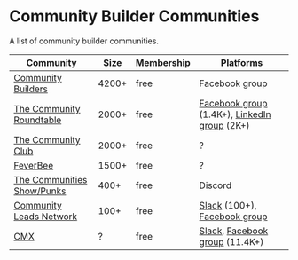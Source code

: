 # Community Builder Communities

A list of community builder communities.

| Community | Size | Membership | Platforms |
| --- | --- | --- | --- |
| [Community Builders](https://www.facebook.com/groups/we.are.community.builders/) | 4200+ | free | Facebook group |
| [The Community Roundtable](https://communityroundtable.com/) | 2000+ | free | [Facebook group](https://www.facebook.com/groups/TheCommunityRoundtable/) (1.4K+), [LinkedIn group](https://www.linkedin.com/groups/2230701/) (2K+) |
| [The Community Club](https://www.community.club/) | 2000+ | free | ? |
| [FeverBee](https://www.feverbee.com/register/) | 1500+ | free | ? |
| [The Communities Show/Punks](http://join.communities.show/) | 400+ | free | Discord |
| [Community Leads Network](https://communityleads.net/) | 100+ | free | [Slack](https://communityleads.net/slack) (100+), [Facebook group](https://www.facebook.com/groups/300883904855210) |
| [CMX](https://cmxhub.com/) | ? | free | [Slack](https://cmxslack.github.io/), [Facebook group](https://www.facebook.com/groups/cmxhub) (11.4K+) |
